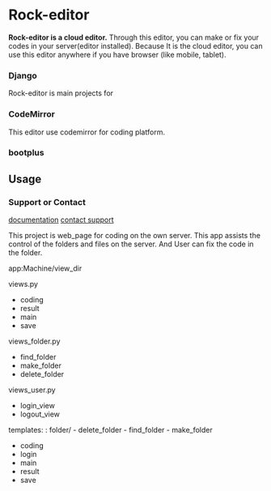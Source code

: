 Rock-editor
==============
 **Rock-editor is a cloud editor.** 
 Through this editor, you can make or fix your codes in your server(editor installed). Because It is the cloud editor, you can use this editor anywhere if you have browser (like mobile, tablet). 
 

### Django
Rock-editor is main projects for  
### CodeMirror
This editor use codemirror for coding platform.
### bootplus

Usage
------


### Support or Contact
[documentation](https://help.github.com/pages) 
[contact support](https://github.com/contact) 



This project is web_page for coding on the own server.
This app assists the control of the folders and files on the server.
And User can fix the code in the folder.


app:Machine/view_dir

views.py
 - coding
 - result
 - main
 - save

views_folder.py
 - find_folder
 - make_folder
 - delete_folder

views_user.py
 - login_view
 - logout_view



templates:
: folder/
    - delete_folder
    - find_folder
    - make_folder
 - coding
 - login
 - main
 - result
 - save
